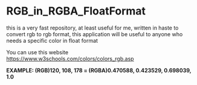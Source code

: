 # RGB_in_RGBA_FloatFormat
this is a very fast repository, at least useful for me, written in haste to convert rgb to rgb format, this application will be useful to anyone who needs a specific color in float format 

You can use this website https://www.w3schools.com/colors/colors_rgb.asp

**EXAMPLE: (RGB)120, 108, 178 = (RGBA)0.470588, 0.423529, 0.698039, 1.0**
